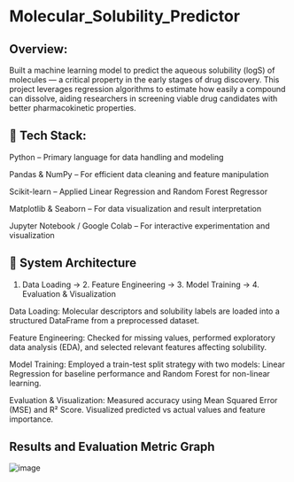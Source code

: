 # Molecular_Solubility_Predictor

## Overview: 
Built a machine learning model to predict the aqueous solubility (logS) of molecules — a critical property in the early stages of drug discovery. This project leverages regression algorithms to estimate how easily a compound can dissolve, aiding researchers in screening viable drug candidates with better pharmacokinetic properties.

## 🧰 Tech Stack: 
Python – Primary language for data handling and modeling

Pandas & NumPy – For efficient data cleaning and feature manipulation

Scikit-learn – Applied Linear Regression and Random Forest Regressor

Matplotlib & Seaborn – For data visualization and result interpretation

Jupyter Notebook / Google Colab – For interactive experimentation and visualization

## 🧩 System Architecture 
1. Data Loading → 2. Feature Engineering → 3. Model Training → 4. Evaluation & Visualization

Data Loading: Molecular descriptors and solubility labels are loaded into a structured DataFrame from a preprocessed dataset.

Feature Engineering: Checked for missing values, performed exploratory data analysis (EDA), and selected relevant features affecting solubility.

Model Training: Employed a train-test split strategy with two models: Linear Regression for baseline performance and Random Forest for non-linear learning.

Evaluation & Visualization: Measured accuracy using Mean Squared Error (MSE) and R² Score. Visualized predicted vs actual values and feature importance.

## Results and Evaluation Metric Graph 
![image](https://github.com/user-attachments/assets/0b97b90c-9805-486a-949e-1c10c7b41574)
